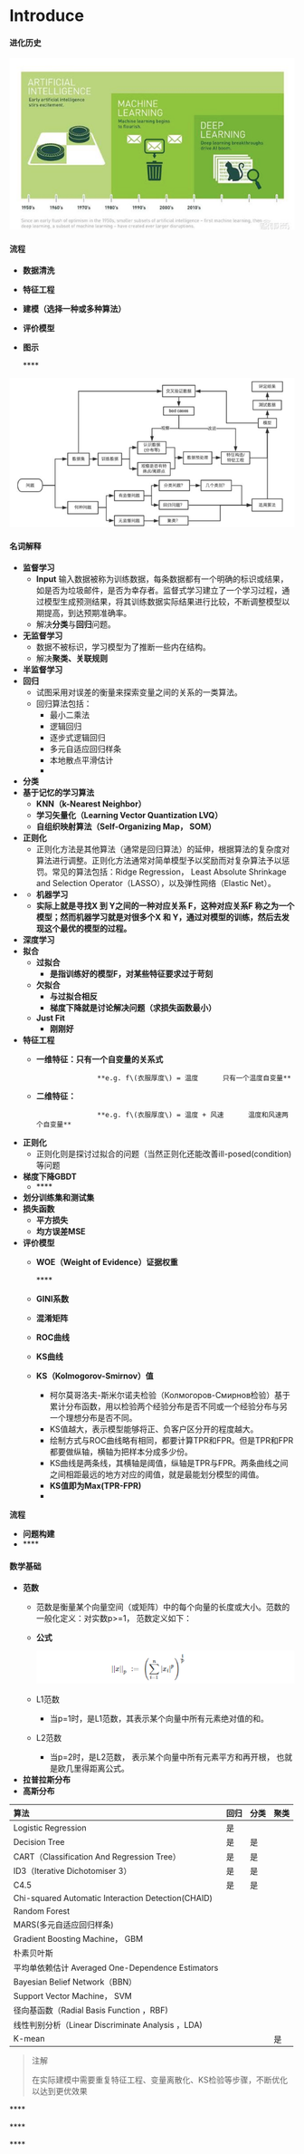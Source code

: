 # Introduce

#### 进化历史

![](../.gitbook/assets/image%20%2821%29.png)

#### 流程

* **数据清洗**
* **特征工程**
* **建模（选择一种或多种算法）**
* **评价模型**
* **图示**

  \*\*\*\*

![](../.gitbook/assets/image%20%2820%29.png)

#### 名词解释

* **监督学习**
  * **Input** 输入数据被称为训练数据，每条数据都有一个明确的标识或结果，如是否为垃圾邮件，是否为幸存者。监督式学习建立了一个学习过程，通过模型生成预测结果，将其训练数据实际结果进行比较，不断调整模型以期提高，到达预期准确率。
  * 解决**分类**与**回归**问题。
* **无监督学习**
  * 数据不被标识，学习模型为了推断一些内在结构。
  * 解决**聚类、关联规则**
* **半监督学习**
* **回归**
  * 试图采用对误差的衡量来探索变量之间的关系的一类算法。
  * 回归算法包括：
    * 最小二乘法
    * 逻辑回归
    * 逐步式逻辑回归
    * 多元自适应回归样条
    * 本地散点平滑估计
    * 
* **分类**
* **基于记忆的学习算法**
  * **KNN（k-Nearest Neighbor）**
  * **学习矢量化（Learning Vector Quantization LVQ）**
  * **自组织映射算法（Self-Organizing Map， SOM）**
* **正则化**
  * 正则化方法是其他算法（通常是回归算法）的延伸，根据算法的复杂度对算法进行调整。正则化方法通常对简单模型予以奖励而对复杂算法予以惩罚。常见的算法包括：Ridge Regression， Least Absolute Shrinkage and Selection Operator（LASSO），以及弹性网络（Elastic Net）。
* * **机器学习**
  * **实际上就是寻找X 到 Y之间的一种对应关系 F，这种对应关系F 称之为一个模型；然而机器学习就是对很多个X 和 Y，通过对模型的训练，然后去发现这个最优的模型的过程。**
* **深度学习**
* **拟合**
  * **过拟合**
    * **是指训练好的模型F，对某些特征要求过于苛刻**
  * **欠拟合**
    * **与过拟合相反**
    * **梯度下降就是讨论解决问题（求损失函数最小）**
  * **Just Fit**
    * **刚刚好**
* **特征工程**
  * **一维特征：只有一个自变量的关系式**

                       **e.g. f\(衣服厚度\) = 温度      只有一个温度自变量**

  * **二维特征：**

                       **e.g. f\(衣服厚度\) = 温度 + 风速      温度和风速两个自变量**
* **正则化**
  * 正则化则是探讨过拟合的问题（当然正则化还能改善ill-posed\(condition\)等问题
* **梯度下降GBDT**
  * \*\*\*\*
* **划分训练集和测试集**
* **损失函数**
  * **平方损失**
  * **均方误差MSE**
* **评价模型**
  * **WOE（Weight of Evidence）证据权重**

    \*\*\*\*

  * **GINI系数**
  * **混淆矩阵**
  * **ROC曲线**
  * **KS曲线**
  * **KS（Kolmogorov-Smirnov）值**
    * 柯尔莫哥洛夫-斯米尔诺夫检验（Колмогоров-Смирнов检验）基于累计分布函数，用以检验两个经验分布是否不同或一个经验分布与另一个理想分布是否不同。
    * KS值越大，表示模型能够将正、负客户区分开的程度越大。
    * 绘制方式与ROC曲线略有相同，都要计算TPR和FPR。但是TPR和FPR都要做纵轴，横轴为把样本分成多少份。
    * KS曲线是两条线，其横轴是阈值，纵轴是TPR与FPR。两条曲线之间之间相距最远的地方对应的阈值，就是最能划分模型的阈值。
    * **KS值即为Max\(TPR-FPR\)**
    * 

**流程**

* **问题构建**
* \*\*\*\*

#### 数学基础

* **范数**
  * 范数是衡量某个向量空间（或矩阵）中的每个向量的长度或大小。范数的一般化定义：对实数p&gt;=1， 范数定义如下：
  * **公式**

    ![](../.gitbook/assets/image%20%2828%29.png)

  * L1范数
    * 当p=1时，是L1范数，其表示某个向量中所有元素绝对值的和。
  * L2范数
    * 当p=2时，是L2范数， 表示某个向量中所有元素平方和再开根， 也就是欧几里得距离公式。
* **拉普拉斯分布**
* **高斯分布**

| 算法 | 回归 | 分类 | 聚类 |
| :--- | :--- | :--- | :--- |
| Logistic Regression | 是 |  |  |
| Decision Tree | 是 | 是 |  |
| CART（Classification And Regression Tree） | 是 | 是 |  |
| ID3（Iterative Dichotomiser 3） | 是 | 是 |  |
| C4.5 | 是 | 是 |  |
| Chi-squared Automatic Interaction Detection\(CHAID\) |  |  |  |
| Random Forest |  |  |  |
| MARS\(多元自适应回归样条\) |  |  |  |
| Gradient Boosting Machine， GBM |  |  |  |
| 朴素贝叶斯 |  |  |  |
| 平均单依赖估计 Averaged One-Dependence Estimators |  |  |  |
| Bayesian Belief Network（BBN） |  |  |  |
| Support Vector Machine， SVM |  |  |  |
| 径向基函数（Radial Basis Function ，RBF\) |  |  |  |
| 线性判别分析（Linear Discriminate Analysis ，LDA\) |  |  |  |
| K-mean |  |  | 是 |

> 注解
>
> 在实际建模中需要重复特征工程、变量离散化、KS检验等步骤，不断优化以达到更优效果

\*\*\*\*

\*\*\*\*

\*\*\*\*




